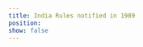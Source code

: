 ```yaml
---
title: India Rules notified in 1989
position:
show: false
---
```


<templatesPostChildren></templatesPostChildren>


